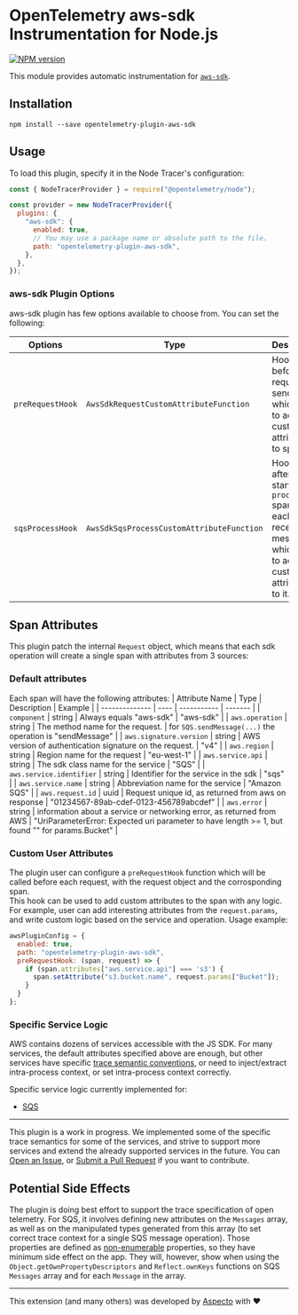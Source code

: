 # OpenTelemetry aws-sdk Instrumentation for Node.js
[![NPM version](https://img.shields.io/npm/v/opentelemetry-plugin-aws-sdk.svg)](https://www.npmjs.com/package/opentelemetry-plugin-aws-sdk)

This module provides automatic instrumentation for [`aws-sdk`](https://docs.aws.amazon.com/AWSJavaScriptSDK/latest/).

## Installation

```
npm install --save opentelemetry-plugin-aws-sdk
```

## Usage

To load this plugin, specify it in the Node Tracer's configuration:

```js
const { NodeTracerProvider } = require("@opentelemetry/node");

const provider = new NodeTracerProvider({
  plugins: {
    "aws-sdk": {
      enabled: true,
      // You may use a package name or absolute path to the file.
      path: "opentelemetry-plugin-aws-sdk",
    },
  },
});
```

### aws-sdk Plugin Options

aws-sdk plugin has few options available to choose from. You can set the following:

| Options        | Type                                   | Description                                                                                     |
| -------------- | -------------------------------------- | ----------------------------------------------------------------------------------------------- |
| `preRequestHook` | `AwsSdkRequestCustomAttributeFunction` | Hook called before request send, which allow to add custom attributes to span. |
| `sqsProcessHook` | `AwsSdkSqsProcessCustomAttributeFunction` | Hook called after starting sqs `process` span (for each sqs received message), which allow to add custom attributes to it. |


## Span Attributes
This plugin patch the internal `Request` object, which means that each sdk operation will create a single span with attributes from 3 sources:

### Default attributes
Each span will have the following attributes:
| Attribute Name | Type | Description | Example |
| -------------- | ---- | ----------- | ------- |
| `component` | string | Always equals "aws-sdk" | "aws-sdk" |
| `aws.operation` | string | The method name for the request. | for `SQS.sendMessage(...)` the operation is "sendMessage" |
| `aws.signature.version` | string | AWS version of authentication signature on the request. | "v4" |
| `aws.region` | string | Region name for the request | "eu-west-1" |
| `aws.service.api` | string | The sdk class name for the service | "SQS" |
| `aws.service.identifier` | string | Identifier for the service in the sdk | "sqs" |
| `aws.service.name` | string | Abbreviation name for the service | "Amazon SQS" |
| `aws.request.id` | uuid | Request unique id, as returned from aws on response | "01234567-89ab-cdef-0123-456789abcdef" |
| `aws.error` | string | information about a service or networking error, as returned from AWS | "UriParameterError: Expected uri parameter to have length >= 1, but found "" for params.Bucket" |

### Custom User Attributes
The plugin user can configure a `preRequestHook` function which will be called before each request, with the request object and the corrosponding span.  
This hook can be used to add custom attributes to the span with any logic.  
For example, user can add interesting attributes from the `request.params`, and write custom logic based on the service and operation.
Usage example:
```js
awsPluginConfig = {
  enabled: true,
  path: "opentelemetry-plugin-aws-sdk",
  preRequestHook: (span, request) => {
    if (span.attributes["aws.service.api"] === 's3') {
      span.setAttribute("s3.bucket.name", request.params["Bucket"]);
    }
  }
};
```

### Specific Service Logic
AWS contains dozens of services accessible with the JS SDK. For many services, the default attributes specified above are enough, but other services have specific [trace semantic conventions](https://github.com/open-telemetry/opentelemetry-specification/tree/master/specification/trace/semantic_conventions), or need to inject/extract intra-process context, or set intra-process context correctly.

Specific service logic currently implemented for:
* [SQS](./docs/sqs.md)

---

This plugin is a work in progress. We implemented some of the specific trace semantics for some of the services, and strive to support more services and extend the already supported services in the future. You can [Open an Issue](https://github.com/aspecto-io/opentelemetry-ext-js/issues), or [Submit a Pull Request](https://github.com/aspecto-io/opentelemetry-ext-js/pulls) if you want to contribute.

## Potential Side Effects
The plugin is doing best effort to support the trace specification of open telemetry. For SQS, it involves defining new attributes on the `Messages` array, as well as on the manipulated types generated from this array (to set correct trace context for a single SQS message operation). Those properties are defined as [non-enumerable](https://developer.mozilla.org/en-US/docs/Web/JavaScript/Enumerability_and_ownership_of_properties) properties, so they have minimum side effect on the app. They will, however, show when using the `Object.getOwnPropertyDescriptors` and `Reflect.ownKeys` functions on SQS `Messages` array and for each `Message` in the array.

---

This extension (and many others) was developed by [Aspecto](https://www.aspecto.io/) with ❤️
